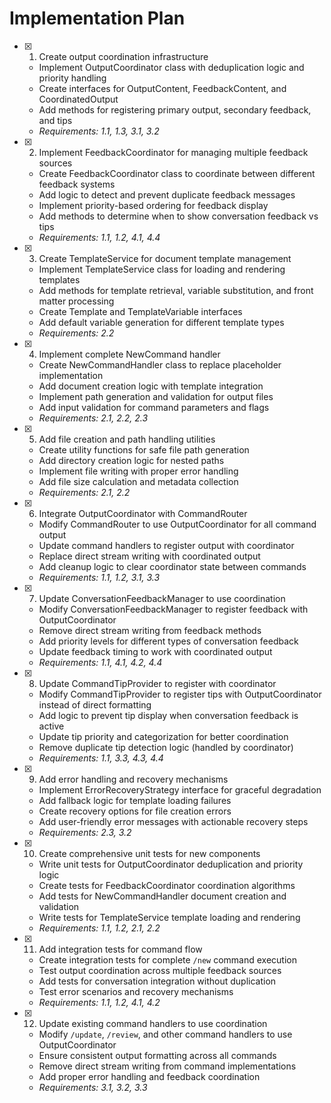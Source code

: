 # Implementation Plan

- [x] 1. Create output coordination infrastructure


  - Implement OutputCoordinator class with deduplication logic and priority handling
  - Create interfaces for OutputContent, FeedbackContent, and CoordinatedOutput
  - Add methods for registering primary output, secondary feedback, and tips
  - _Requirements: 1.1, 1.3, 3.1, 3.2_

- [x] 2. Implement FeedbackCoordinator for managing multiple feedback sources


  - Create FeedbackCoordinator class to coordinate between different feedback systems
  - Add logic to detect and prevent duplicate feedback messages
  - Implement priority-based ordering for feedback display
  - Add methods to determine when to show conversation feedback vs tips
  - _Requirements: 1.1, 1.2, 4.1, 4.4_

- [x] 3. Create TemplateService for document template management


  - Implement TemplateService class for loading and rendering templates
  - Add methods for template retrieval, variable substitution, and front matter processing
  - Create Template and TemplateVariable interfaces
  - Add default variable generation for different template types
  - _Requirements: 2.2_

- [x] 4. Implement complete NewCommand handler


  - Create NewCommandHandler class to replace placeholder implementation
  - Add document creation logic with template integration
  - Implement path generation and validation for output files
  - Add input validation for command parameters and flags
  - _Requirements: 2.1, 2.2, 2.3_

- [x] 5. Add file creation and path handling utilities


  - Create utility functions for safe file path generation
  - Add directory creation logic for nested paths
  - Implement file writing with proper error handling
  - Add file size calculation and metadata collection
  - _Requirements: 2.1, 2.2_

- [x] 6. Integrate OutputCoordinator with CommandRouter


  - Modify CommandRouter to use OutputCoordinator for all command output
  - Update command handlers to register output with coordinator
  - Replace direct stream writing with coordinated output
  - Add cleanup logic to clear coordinator state between commands
  - _Requirements: 1.1, 1.2, 3.1, 3.3_

- [x] 7. Update ConversationFeedbackManager to use coordination


  - Modify ConversationFeedbackManager to register feedback with OutputCoordinator
  - Remove direct stream writing from feedback methods
  - Add priority levels for different types of conversation feedback
  - Update feedback timing to work with coordinated output
  - _Requirements: 1.1, 4.1, 4.2, 4.4_

- [x] 8. Update CommandTipProvider to register with coordinator


  - Modify CommandTipProvider to register tips with OutputCoordinator instead of direct formatting
  - Add logic to prevent tip display when conversation feedback is active
  - Update tip priority and categorization for better coordination
  - Remove duplicate tip detection logic (handled by coordinator)
  - _Requirements: 1.1, 3.3, 4.3, 4.4_

- [x] 9. Add error handling and recovery mechanisms


  - Implement ErrorRecoveryStrategy interface for graceful degradation
  - Add fallback logic for template loading failures
  - Create recovery options for file creation errors
  - Add user-friendly error messages with actionable recovery steps
  - _Requirements: 2.3, 3.2_

- [x] 10. Create comprehensive unit tests for new components


  - Write unit tests for OutputCoordinator deduplication and priority logic
  - Create tests for FeedbackCoordinator coordination algorithms
  - Add tests for NewCommandHandler document creation and validation
  - Write tests for TemplateService template loading and rendering
  - _Requirements: 1.1, 1.2, 2.1, 2.2_

- [x] 11. Add integration tests for command flow


  - Create integration tests for complete `/new` command execution
  - Test output coordination across multiple feedback sources
  - Add tests for conversation integration without duplication
  - Test error scenarios and recovery mechanisms
  - _Requirements: 1.1, 1.2, 4.1, 4.2_

- [x] 12. Update existing command handlers to use coordination






  - Modify `/update`, `/review`, and other command handlers to use OutputCoordinator
  - Ensure consistent output formatting across all commands
  - Remove direct stream writing from command implementations
  - Add proper error handling and feedback coordination
  - _Requirements: 3.1, 3.2, 3.3_